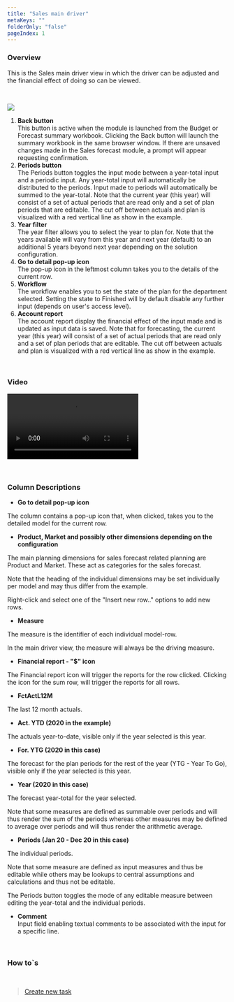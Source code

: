 ```yaml
---
title: "Sales main driver"
metaKeys: ""
folderOnly: "false"
pageIndex: 1
---
```


### Overview
This is the Sales main driver view in which the driver can be adjusted and the financial effect of doing so can be viewed.

<br/>

![](https://profitbasedocs.blob.core.windows.net/plannerimages/SalesForecast.JPG)

1. **Back button** <br/>
This button is active when the module is launched from the Budget or Forecast summary workbook. Clicking the Back button will launch the summary workbook in the same browser window. If there are unsaved changes made in the Sales forecast module, a prompt will appear requesting confirmation.
2. **Periods button** <br/>
The Periods button toggles the input mode between a year-total input and a periodic input. Any year-total input will automatically be distributed to the periods. Input made to periods will automatically be summed to the year-total.
Note that the current year (this year) will consist of a set of actual periods that are read only and a set of plan periods that are editable. The cut off between actuals and plan is visualized with a red vertical line as show in the example.
3. **Year filter** <br/>
The year filter allows you to select the year to plan for. Note that the years available will vary from this year and next year (default) to an additional 5 years beyond next year depending on the solution configuration.
4. **Go to detail pop-up icon** <br/>
The pop-up icon in the leftmost column takes you to the details of the current row. 
5. **Workflow** <br/>
The workflow enables you to set the state of the plan for the department selected. Setting the state to Finished will by default disable any further input (depends on user's access level).
6. **Account report** <br/>
The account report display the financial effect of the input made and is updated as input data is saved.
Note that for forecasting, the current year (this year) will consist of a set of actual periods that are read only and a set of plan periods that are editable. The cut off between actuals and plan is visualized with a red vertical line as show in the example.

<br/>


### Video
![Introduction](https://profitbasedocs.blob.core.windows.net/enduserhelp/videos/ForecastSalesInput.mp4)<br/>

<br/>

### Column Descriptions 

- **Go to detail pop-up icon**<br/>

The column contains a pop-up icon that, when clicked, takes you to the detailed model for the current row.

- **Product, Market and possibly other dimensions depending on the configuration**<br/>

The main planning dimensions for sales forecast related planning are Product and Market. These act as categories for the sales forecast. 

Note that the heading of the individual dimensions may be set individually per model and may thus differ from the example.

Right-click and select one of the "Insert new row.." options to add new rows.

- **Measure**<br/>

The measure is the identifier of each individual model-row.

In the main driver view, the measure will always be the driving measure.

- **Financial report - "$" icon**<br/>

The Financial report icon will trigger the reports for the row clicked. Clicking the icon for the sum row, will trigger the reports for all rows.

- **FctActL12M**<br/>

The last 12 month actuals.

- **Act. YTD (2020 in the example)**<br/>

The actuals year-to-date, visible only if the year selected is this year.

- **For. YTG (2020 in this case)**<br/>

The forecast for the plan periods for the rest of the year (YTG - Year To Go), visible only if the year selected is this year.

- **Year (2020 in this case)**<br/>

The forecast year-total for the year selected.

Note that some measures are defined as summable over periods and will thus render the sum of the periods whereas other measures may be defined to average over periods and will thus render the arithmetic average.

- **Periods (Jan 20 - Dec 20 in this case)**<br/>

The individual periods. 

Note that some measure are defined as input measures and thus be editable while others may be lookups to central assumptions and calculations and thus not be editable.

The Periods button toggles the mode of any editable measure between editing the year-total and the individual periods.

- **Comment** <br/>
Input field enabling textual comments to be associated with the input for a specific line.

<br/>

### How to`s

<br/>

> [Create new task](../../workbooks/process-and-tasks/tasks/create-edit-task.md)<br/>



